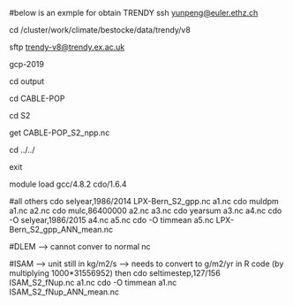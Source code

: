 #below is an exmple for obtain TRENDY
ssh yunpeng@euler.ethz.ch

cd /cluster/work/climate/bestocke/data/trendy/v8

sftp trendy-v8@trendy.ex.ac.uk

gcp-2019

cd output

cd CABLE-POP

cd S2

get CABLE-POP_S2_npp.nc

cd ../../

exit 

module load gcc/4.8.2 cdo/1.6.4

#all others
cdo selyear,1986/2014 LPX-Bern_S2_gpp.nc a1.nc
cdo muldpm a1.nc a2.nc
cdo mulc,86400000 a2.nc a3.nc
cdo yearsum a3.nc a4.nc
cdo -O selyear,1986/2015 a4.nc a5.nc
cdo -O timmean a5.nc LPX-Bern_S2_gpp_ANN_mean.nc

#DLEM --> cannot conver to normal nc

#ISAM --> unit still in kg/m2/s --> needs to convert to g/m2/yr in R code (by multiplying 1000*31556952) then
cdo seltimestep,127/156 ISAM_S2_fNup.nc a1.nc
cdo -O timmean a1.nc ISAM_S2_fNup_ANN_mean.nc
